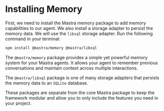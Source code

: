 # Installing Memory

First, we need to install the Mastra memory package to add memory capabilities to our agent. We also install a storage adapter to persist the memory data. We will use the `libsql` storage adapter. Run the following command in your terminal:

```bash
npm install @mastra/memory @mastra/libsql
```

The `@mastra/memory` package provides a simple yet powerful memory system for your Mastra agents. It allows your agent to remember previous conversations and maintain context across multiple interactions.

The `@mastra/libsql` package is one of many storage adapters that persists the memory data to an `SQLite` database.

These packages are separate from the core Mastra package to keep the framework modular and allow you to only include the features you need in your project.
